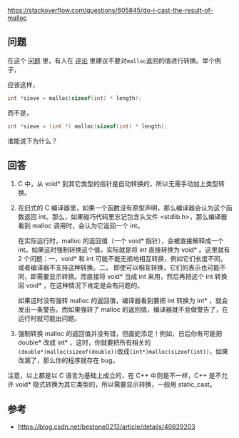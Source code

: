 <https://stackoverflow.com/questions/605845/do-i-cast-the-result-of-malloc>

## 问题

在这个 [问题](http://stackoverflow.com/questions/571945/getting-a-stack-overflow-exception-when-declaring-a-large-array) 里，有人在
[评论](http://stackoverflow.com/questions/571945/getting-a-stack-overflow-exception-when-declaring-a-large-array#comment388297_571961) 里建议不要对`malloc`返回的值进行转换。举个例子，

应该这样，

```c++
int *sieve = malloc(sizeof(int) * length);
```

而不是，

```c++
int *sieve = (int *) malloc(sizeof(int) * length);
```

谁能说下为什么？

## 回答

1. C 中，从 void* 到其它类型的指针是自动转换的，所以无需手动加上类型转换。

2. 在旧式的 C 编译器里，如果一个函数没有原型声明，那么编译器会认为这个函数返回 int。那么，如果碰巧代码里忘记包含头文件 <stdlib.h>，那么编译器看到 malloc 调用时，会认为它返回一个 int。
  
   在实际运行时，malloc 的返回值（一个 void* 指针），会被直接解释成一个 int。如果这时强制转换这个值，实际就是将 int 直接转换为 void* 。这里就有 2 个问题：一，void* 和 int 可能不能无损地相互转换，例如它们长度不同，或者编译器不支持这种转换。二， 即使可以相互转换，它们的表示也可能不同，即需要显示转换。而直接将 void* 当成 int 来用，然后再把这个 int 转换回 void* ，在这种情况下肯定是会有问题的。
  
   如果这时没有强转 malloc 的返回值，编译器看到要把 int 转换为 int* ，就会发出一条警告。而如果强转了 malloc 的返回值，编译器就不会做警告了，在运行时就可能出问题。
  
3. 强制转换 malloc 的返回值并没有错，但画蛇添足！例如，日后你有可能把 double* 改成 int* ，这时，你就要把所有相关的`(double*)malloc(sizeof(double))`改成`(int*)malloc(sizeof(int))`，如果改漏了，那么你的程序就存在 bug。

注意，以上都是以 C 语言为基础上成立的，在 C++ 中则是不一样，C++ 是不允许 void* 隐式转换为其它类型的，所以需要显示转换，一般用 static_cast。

## 参考

- <https://blog.csdn.net/bestone0213/article/details/40829203>
